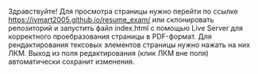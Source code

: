Здравствуйте!
Для просмотра страницы нужно перейти по ссылке https://ivmart2005.github.io/resume_exam/ или склонировать репозиторий и запустить файл index.html с помощью Live Server для корректного проебразования страницы в PDF-формат.
Для рендактирования тексовых элементов страницы нужно нажать на них ЛКМ. Выход из поля редактирования (клик ЛКМ вне поля) автоматически сохранит изменения.
